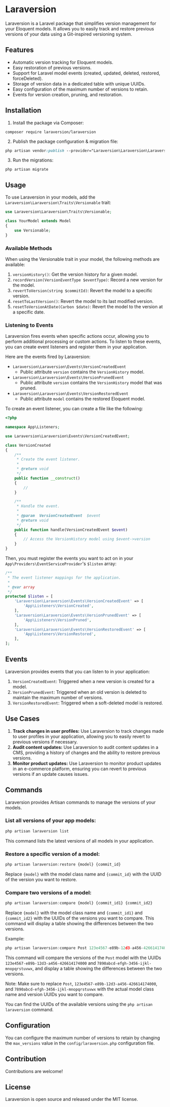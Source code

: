 Laraversion
=======

Laraversion is a Laravel package that simplifies version management for your Eloquent models. It allows you to easily track and restore previous versions of your data using a Git-inspired versioning system.

Features
--------

* Automatic version tracking for Eloquent models.
* Easy restoration of previous versions.
* Support for Laravel model events (created, updated, deleted, restored, forceDeleted).
* Storage of version data in a dedicated table with unique UUIDs.
* Easy configuration of the maximum number of versions to retain.
* Events for version creation, pruning, and restoration.

Installation
------------

1. Install the package via Composer:
```
composer require laraversion/laraversion
```
2. Publish the package configuration & migration file:
```css
php artisan vendor:publish --provider="Laraversion\Laraversion\LaraversionServiceProvider"
```
3. Run the migrations:
```
php artisan migrate
```
Usage
-----

To use Laraversion in your models, add the `Laraversion\Laraversion\Traits\Versionable` trait:
```php
use Laraversion\Laraversion\Traits\Versionable;

class YourModel extends Model
{
    use Versionable;
}
```
### Available Methods

When using the Versionable trait in your model, the following methods are available:

1. `versionHistory()`: Get the version history for a given model.
2. `recordVersion(VersionEventType $eventType)`: Record a new version for the model.
3. `revertToVersion(string $commitId)`: Revert the model to a specific version.
4. `resetToLastVersion()`: Revert the model to its last modified version.
5. `resetToVersionAtDate(Carbon $date)`: Revert the model to the version at a specific date.

### Listening to Events

Laraversion fires events when specific actions occur, allowing you to perform additional processing or custom actions. To listen to these events, you can create event listeners and register them in your application.

Here are the events fired by Laraversion:

- `Laraversion\Laraversion\Events\VersionCreatedEvent`
  - Public attribute `version` contains the `VersionHistory` model.
- `Laraversion\Laraversion\Events\VersionPrunedEvent`
  - Public attribute `version` contains the `VersionHistory` model that was pruned.
- `Laraversion\Laraversion\Events\VersionRestoredEvent`
  - Public attribute `model` contains the restored Eloquent model.

To create an event listener, you can create a file like the following:
```php
<?php

namespace App\Listeners;

use Laraversion\Laraversion\Events\VersionCreatedEvent;

class VersionCreated
{
    /**
     * Create the event listener.
     *
     * @return void
     */
    public function __construct()
    {
        //
    }

    /**
     * Handle the event.
     *
     * @param  VersionCreatedEvent  $event
     * @return void
     */
    public function handle(VersionCreatedEvent $event)
    {
        // Access the VersionHistory model using $event->version
    }
}
```
Then, you must register the events you want to act on in your `App\Providers\EventServiceProvider`'s `$listen` array:
```php
/**
 * The event listener mappings for the application.
 *
 * @var array
 */
protected $listen = [
    'Laraversion\Laraversion\Events\VersionCreatedEvent' => [
        'App\Listeners\VersionCreated',
    ],
    'Laraversion\Laraversion\Events\VersionPrunedEvent' => [
        'App\Listeners\VersionPruned',
    ],
    'Laraversion\Laraversion\Events\VersionRestoredEvent' => [
        'App\Listeners\VersionRestored',
    ],
];
```
Events
------

Laraversion provides events that you can listen to in your application:

1. `VersionCreatedEvent`: Triggered when a new version is created for a model.
2. `VersionPrunedEvent`: Triggered when an old version is deleted to maintain the maximum number of versions.
3. `VersionRestoredEvent`: Triggered when a soft-deleted model is restored.

Use Cases
---------

1. **Track changes in user profiles:** Use Laraversion to track changes made to user profiles in your application, allowing you to easily revert to previous versions if necessary.
2. **Audit content updates:** Use Laraversion to audit content updates in a CMS, providing a history of changes and the ability to restore previous versions.
3. **Monitor product updates:** Use Laraversion to monitor product updates in an e-commerce platform, ensuring you can revert to previous versions if an update causes issues.

Commands
--------

Laraversion provides Artisan commands to manage the versions of your models.

### List all versions of your app models:

```javascript
php artisan laraversion list
```
This command lists the latest versions of all models in your application.

### Restore a specific version of a model:

```javascript
php artisan laraversion:restore {model} {commit_id}
```
Replace `{model}` with the model class name and `{commit_id}` with the UUID of the version you want to restore.

### Compare two versions of a model:

```javascript
php artisan laraversion:compare {model} {commit_id1} {commit_id2}
```
Replace `{model}` with the model class name and `{commit_id1}` and `{commit_id2}` with the UUIDs of the versions you want to compare. This command will display a table showing the differences between the two versions.

Example:

```javascript
php artisan laraversion:compare Post 123e4567-e89b-12d3-a456-426614174000 7890abcd-efgh-3456-ijkl-mnopqrstuvwx
```
This command will compare the versions of the `Post` model with the UUIDs `123e4567-e89b-12d3-a456-426614174000` and `7890abcd-efgh-3456-ijkl-mnopqrstuvwx`, and display a table showing the differences between the two versions.

Note: Make sure to replace `Post`, `123e4567-e89b-12d3-a456-426614174000`, and `7890abcd-efgh-3456-ijkl-mnopqrstuvwx` with the actual model class name and version UUIDs you want to compare.

You can find the UUIDs of the available versions using the `php artisan laraversion` command.

Configuration
-------------

You can configure the maximum number of versions to retain by changing the `max_versions` value in the `config/laraversion.php` configuration file.

Contribution
------------

Contributions are welcome!

License
-------

Laraversion is open source and released under the MIT license.